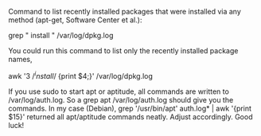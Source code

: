 Command to list recently installed packages that were installed via any method (apt-get, Software Center et al.):

grep " install " /var/log/dpkg.log

You could run this command to list only the recently installed package names,

awk '$3~/^install$/ {print $4;}' /var/log/dpkg.log


If you use sudo to start apt or aptitude, all commands are written to /var/log/auth.log. So a grep apt /var/log/auth.log should give you the commands. In my case (Debian), grep '/usr/bin/apt' auth.log* | awk '{print $15}' returned all apt/aptitude commands neatly. Adjust accordingly. Good luck!

